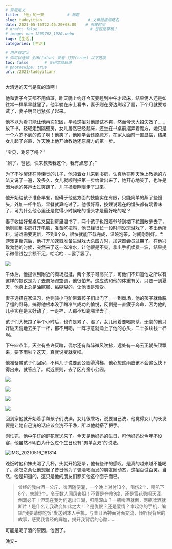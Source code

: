 ```yaml
---
# 常用定义
title: 「他」的一天          # 标题
slug: tadeyitian                    # 文章链接缩略名
date: 2021-05-16T22:46:20+08:00    # 创建时间
# draft: false                       # 是否是草稿？
# image: man-1209762_1920.webp
tags: [生活,]
categories: [生活]

# 用户自定义
# 你可以选择 关闭(false) 或者 打开(true) 以下选项
toc: false       # 关闭文章目录
# photoswipe: true
url: /2021/tadeyitian/
---
```


大清远的天气是真的热啊！

他和妻子今天都不用值班，昨天晚上约好今天要睡到中午才起床，结果俩人还是如往常一样早早就醒了。他半躺在床上看书，妻子则在旁边刷起了题，下个月就要考试了，妻子明显也紧张了起来。

他本以为看书能让他再次犯困，毕竟这招对他屡试不爽，然而今天大招失效了……放下书，轻轻走到隔壁房，女儿居然已经起床，还坐在书桌前摆弄着魔方，她只是一个六岁不到的孩子啊！他笑了，他刚学会还原魔方，在家人面前一直显摆，结果女儿起了兴趣，昨天晚上他开始教她还原魔方的第一步。

“宝贝，涮牙了吗？”

“涮了，爸爸，快来教教我这个，我有点忘了。”

为了不吵醒还在睡懒觉的儿子，他领着女儿来到书房，认真地将昨天晚上教她的方法又说了一遍，没多久，女儿就顺利把第一步给做出来了，她开心地笑了，也许是因为她的笑声太过爽朗了，儿子揉着睡眼走了过来。

他开始给孩子准备早餐，但碍于他这方面的技能实在有限，只能简单的蒸了些馒头，外加一杯牛奶，早餐就算吃过了。他很好奇，按理说现在的馒头都有奶香味了，可为什么他心里还是觉得小时候吃的馒头才是最好吃的呢？

妻子收拾好餐桌后又回到房里温书了，两个孩子也跟着爷爷到楼下花园散步去了，他则回到书房打开电脑，准备吃把鸡，他已经很长一段时间没玩[游戏](游戏.md)了，不出他所料，游戏需要更新，不到8个G，很快就能下载完成，温碗泡茶，时间刚刚好。当游戏更新完后，他打开加速器准备进游戏大杀四方时，加速器会员过期了。在他兴致勃勃的时候，突然来了这一盆冷水，让他很是不爽，拿出手机续费一波，结果提示微信钱包余额不足，哈哈哈……罢了罢了。

![](postImages/laomai/2023/02/27/163fc33a56e7d0-1.webp)

午休后，他提议到附近的商场逛逛，两个孩子可高兴了，可他们不知道他之所以有这样的提议是为了去商场蹭空调，他很怕热，这应该和他的体重有关，只要一到夏天，他身上总是油腻腻、黏糊糊的，让他很是难受。

妻子选择在家温习，他则骑小电驴带着孩子们出门了。一到商场，他的孩子就像脱了缰的野马，搞得他根本没了蹭冷气成功的愉悦，反倒是一直疲于奔命，因为他的儿子实在是太好动了，一走神，人都不知跑哪里去了。

孩子们大概跑了半个小时后，也许是累了、渴了，女儿闹着要喝奶茶，无奈的他只好破天荒地去买了一杯，都不用喝，一阵凉意就涌上了他的心头，二十多块钱一杯啊。

下午四点半，天空有些许灰暗，偶尔还有阵阵微风吹拂，远处有一乌云正朝头顶飘来，要下雨啦？这天，真就说变就变呗。

他准备带孩子们回家，不料儿子说要到公园滑滑梯，他心想这雨应该不会这么快下得出来，就答应了。就近原则，去了区府旁小公园。

![](postImages/laomai/2023/02/27/163fc33a5785d7-1.webp)

![](postImages/laomai/2023/02/27/163fc33a5805cd-1.webp)

![](postImages/laomai/2023/02/27/163fc33a588a36-1.webp)

![](postImages/laomai/2023/02/27/163fc33a59117e-1.webp)

回到家他就开始着手帮孩子们洗澡，女儿很乖巧，说要自己洗，他觉得女儿的长发要是让她自己洗的话应该会洗不干净，所以他就搭了把手。

刚忙完，他中午订的鲜花就送来了。今天是他妈妈的生日，可他妈妈说今年不设宴，他虽然不明白为什么过个生日也有“男单女双”的说法。

![IMG_20210516_181814](postImages/laomai/2023/02/27/163fc33a5987a3-1.webp)

晚饭时他和妹夫喝了几杯，头就开始犯晕，他有些许的感叹，是真的越来越不能喝了。感叹之余让他想起了昔日他为了骗酒喝而发的朋友圈动态，这招百试百灵。当然，他是知道的，这只是他的朋友们都买他这个面子而已。

> 曾经的我白酒一公斤，啤酒随便灌，一个晚上对付13个，喝伤2个，喝叭下8个，失踪3个。令无数人闻风丧胆！不管是夺命9度，还是雪花勇闯天涯，倒满必干！但现在我为何退出江湖，归隐深山？一瓶啤酒就倒，两瓶啤酒就断片！是什么让我改变如此之大！？是仇恨？还是爱情？拿起你的手机，编辑“我要请你吃饭”发送到本人手机，与昔日酒神面对面交流，倾听我背后的故事，感受我曾经的辉煌，揭开我背后的心酸……

可能是喝了酒的原因，他困了。

晚安~